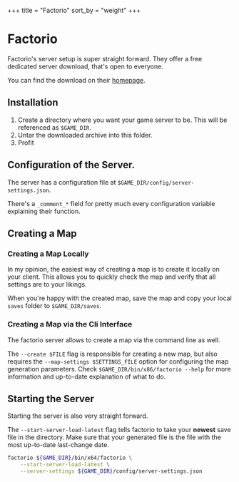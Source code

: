 +++
title = "Factorio"
sort_by = "weight"
+++

# Factorio

Factorio's server setup is super straight forward. They offer a free dedicated server download, that's open to everyone.

You can find the download on their [homepage](https://factorio.com/download).


## Installation

1. Create a directory where you want your game server to be. This will be referenced as `$GAME_DIR`.
2. Untar the downloaded archive into this folder.
3. Profit


## Configuration of the Server.

The server has a configuration file at `$GAME_DIR/config/server-settings.json`.

There's a `_comment_*` field for pretty much every configuration variable explaining their function.


## Creating a Map

### Creating a Map Locally

In my opinion, the easiest way of creating a map is to create it locally on your client.
This allows you to quickly check the map and verify that all settings are to your likings.

When you're happy with the created map, save the map and copy your local `saves` folder to `$GAME_DIR/saves`.

### Creating a Map via the Cli Interface

The factorio server allows to create a map via the command line as well.

The `--create $FILE` flag is responsible for creating a new map, but also requires the `--map-settings $SETTINGS_FILE` option for configuring the map generation parameters.
Check `$GAME_DIR/bin/x86/factorio --help` for more information and up-to-date explanation of what to do.


## Starting the Server

Starting the server is also very straight forward.

The `--start-server-load-latest` flag tells factorio to take your **newest** save file in the directory.
Make sure that your generated file is the file with the most up-to-date last-change date.

```bash
factorio ${GAME_DIR}/bin/x64/factorio \
    --start-server-load-latest \
    --server-settings ${GAME_DIR}/config/server-settings.json
```
